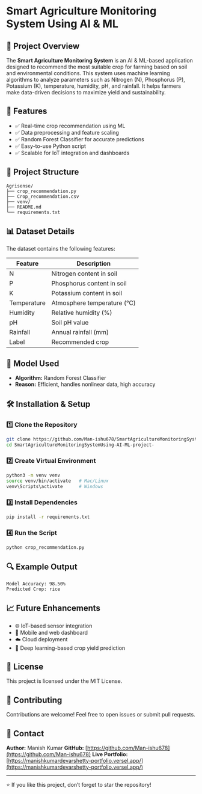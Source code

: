 # Smart Agriculture Monitoring System Using AI & ML

## 🌾 Project Overview

The **Smart Agriculture Monitoring System** is an AI & ML-based application designed to recommend the most suitable crop for farming based on soil and environmental conditions. This system uses machine learning algorithms to analyze parameters such as Nitrogen (N), Phosphorus (P), Potassium (K), temperature, humidity, pH, and rainfall. It helps farmers make data-driven decisions to maximize yield and sustainability.

## 🚀 Features

* ✅ Real-time crop recommendation using ML
* ✅ Data preprocessing and feature scaling
* ✅ Random Forest Classifier for accurate predictions
* ✅ Easy-to-use Python script
* ✅ Scalable for IoT integration and dashboards

## 📁 Project Structure

```
Agrisense/
├── crop_recommendation.py
├── Crop_recommendation.csv
├── venv/
├── README.md
└── requirements.txt
```

## 📊 Dataset Details

The dataset contains the following features:

| Feature     | Description                 |
| ----------- | --------------------------- |
| N           | Nitrogen content in soil    |
| P           | Phosphorus content in soil  |
| K           | Potassium content in soil   |
| Temperature | Atmosphere temperature (°C) |
| Humidity    | Relative humidity (%)       |
| pH          | Soil pH value               |
| Rainfall    | Annual rainfall (mm)        |
| Label       | Recommended crop            |

## 🧠 Model Used

* **Algorithm:** Random Forest Classifier
* **Reason:** Efficient, handles nonlinear data, high accuracy

## 🛠 Installation & Setup

### 1️⃣ Clone the Repository

```bash
git clone https://github.com/Man-ishu678/SmartAgricultureMonitoringSystemUsing-AI-ML-project-.git
cd SmartAgricultureMonitoringSystemUsing-AI-ML-project-
```

### 2️⃣ Create Virtual Environment

```bash
python3 -m venv venv
source venv/bin/activate   # Mac/Linux
venv\Scripts\activate      # Windows
```

### 3️⃣ Install Dependencies

```bash
pip install -r requirements.txt
```

### 4️⃣ Run the Script

```bash
python crop_recommendation.py
```

## 🔍 Example Output

```
Model Accuracy: 98.50%
Predicted Crop: rice
```

## 📈 Future Enhancements

* 🌐 IoT-based sensor integration
* 📱 Mobile and web dashboard
* ☁️ Cloud deployment
* 🤖 Deep learning-based crop yield prediction

## 📜 License

This project is licensed under the MIT License.

## 🤝 Contributing

Contributions are welcome! Feel free to open issues or submit pull requests.

## 📩 Contact

**Author:** Manish Kumar
**GitHub:** [https://github.com/Man-ishu678](https://github.com/Man-ishu678)
**Live Portfolio:** [https://manishkumardevarshetty-portfolio.versel.app/](https://manishkumardevarshetty-portfolio.versel.app/)

---

⭐ If you like this project, don’t forget to star the repository!
